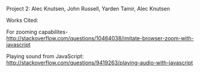 Project 2: Alec Knutsen, John Russell, Yarden Tamir, Alec Knutsen

Works Cited:

For zooming capabilites- http://stackoverflow.com/questions/10464038/imitate-browser-zoom-with-javascript

Playing sound from JavaScript: http://stackoverflow.com/questions/9419263/playing-audio-with-javascript